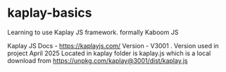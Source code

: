 # kaplay-basics
Learning to use Kaplay JS framework. formally Kaboom JS

Kaplay JS Docs - https://kaplayjs.com/
Version - V3001  . Version used in project April 2025 
Located in kaplay folder is kaplay.js which is a local download from https://unpkg.com/kaplay@3001/dist/kaplay.js
